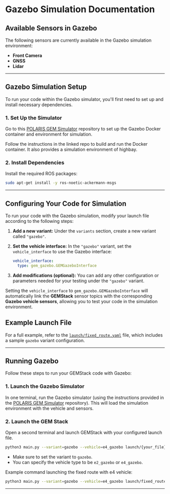 # Gazebo Simulation Documentation

## Available Sensors in Gazebo

The following sensors are currently available in the Gazebo simulation environment:

- **Front Camera**
- **GNSS**
- **Lidar**

---

## Gazebo Simulation Setup

To run your code within the Gazebo simulator, you'll first need to set up and install necessary dependencies.

### 1. Set Up the Simulator

Go to this [POLARIS GEM Simulator](https://github.com/harishkumarbalaji/POLARIS_GEM_Simulator/tree/main) repository to set up the Gazebo Docker container and environment for simulation.

Follow the instructions in the linked repo to build and run the Docker container. It also provides a simulation environment of highbay.

### 2. Install Dependencies

Install the required ROS packages:

```bash
sudo apt-get install -y ros-noetic-ackermann-msgs
```

---

## Configuring Your Code for Simulation

To run your code with the Gazebo simulation, modify your launch file according to the following steps:

1. **Add a new variant:**
   Under the `variants` section, create a new variant called `"gazebo"`.

2. **Set the vehicle interface:**
   In the `"gazebo"` variant, set the `vehicle_interface` to use the Gazebo interface:
   ```yaml
   vehicle_interface:
     type: gem_gazebo.GEMGazeboInterface
   ```

3. **Add modifications (optional):**
   You can add any other configuration or parameters needed for your testing under the `"gazebo"` variant.

Setting the `vehicle_interface` to `gem_gazebo.GEMGazeboInterface` will automatically link the **GEMStack** sensor topics with the corresponding **Gazebo vehicle sensors**, allowing you to test your code in the simulation environment.

## Example Launch File

For a full example, refer to the [`launch/fixed_route.yaml`](launch/fixed_route.yaml) file, which includes a sample `gazebo` variant configuration.

---

## Running Gazebo

Follow these steps to run your GEMStack code with Gazebo:

### 1. Launch the Gazebo Simulator

In one terminal, run the Gazebo simulator (using the instructions provided in the [POLARIS GEM Simulator](https://github.com/harishkumarbalaji/POLARIS_GEM_Simulator/tree/main) repository). This will load the simulation environment with the vehicle and sensors.

### 2. Launch the GEM Stack

Open a second terminal and launch GEMStack with your configured launch file.

```bash
python3 main.py --variant=gazebo --vehicle=e4_gazebo launch/{your_file}.yaml
```
- Make sure to set the variant to `gazebo`.
- You can specify the vehicle type to be `e2_gazebo` or `e4_gazebo`.

Example command launching the fixed route with e4 vehicle:

```bash
python3 main.py --variant=gazebo --vehicle=e4_gazebo launch/fixed_route.yaml
```

---
